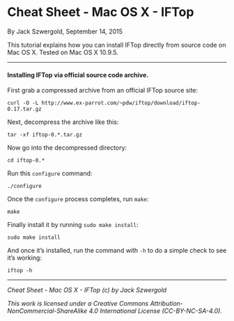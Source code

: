 # Cheat Sheet - Mac OS X - IFTop

By Jack Szwergold, September 14, 2015

This tutorial explains how you can install IFTop directly from source code on Mac OS X. Tested on Mac OS X 10.9.5.

***

#### Installing IFTop via official source code archive.

First grab a compressed archive from an official IFTop source site:

	curl -O -L http://www.ex-parrot.com/~pdw/iftop/download/iftop-0.17.tar.gz

Next, decompress the archive like this:

	tar -xf iftop-0.*.tar.gz
	
Now go into the decompressed directory:

	cd iftop-0.*
	
Run this `configure` command:

	./configure

Once the `configure` process completes, run `make`:

	make
	
Finally install it by running `sudo make install`:

	sudo make install

And once it’s installed, run the command with `-h` to do a simple check to see it’s working:

	iftop -h

***

*Cheat Sheet - Mac OS X - IFTop (c) by Jack Szwergold*

*This work is licensed under a Creative Commons Attribution-NonCommercial-ShareAlike 4.0 International License (CC-BY-NC-SA-4.0).*